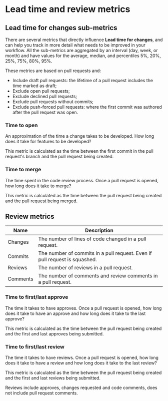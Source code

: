 # Lead time and review metrics

## Lead time for changes sub-metrics
There are several metrics that directly influence **Lead time for changes**, and can help you track in more detail what needs to be improved in your workflow.
All the sub-metrics are aggregated by an interval (day, week, or month) and have values for the average, median, and percentiles 5%, 20%, 25%, 75%, 80%, 95%.

These metrics are based on pull requests and:

-   Include draft pull requests: the lifetime of a pull request includes the time marked as draft;
-   Exclude open pull requests;
-   Exclude declined pull requests;
-   Exclude pull requests without commits;
-   Exclude push-forced pull requests: where the first commit was authored after the pull request was open.

### Time to open

An approximation of the time a change takes to be developed. How long does it take for features to be developed?

This metric is calculated as the time between the first commit in the pull request's branch and the pull request being created.

### Time to merge

The time spent in the code review process. Once a pull request is opened, how long does it take to merge?

This metric is calculated as the time between the pull request being created and the pull request being merged.

## Review metrics

| Name     | Description                                                                |
| -------- | -------------------------------------------------------------------------- |
| Changes  | The number of lines of code changed in a pull request.                     |
| Commits  | The number of commits in a pull request. Even if pull request is squashed. |
| Reviews  | The number of reviews in a pull request.                                   |
| Comments | The number of comments and review comments in a pull request.              |

### Time to first/last approve

The time it takes to have approves. Once a pull request is opened, how long does it take to have an approve and how long does it take to the last approve?

This metric is calculated as the time between the pull request being created and the first and last approves being submitted.

### Time to first/last review

The time it takes to have reviews. Once a pull request is opened, how long does it take to have a review and how long does it take to the last review?

This metric is calculated as the time between the pull request being created and the first and last reviews being submitted.

Reviews include approves, changes requested and code comments, does not include pull request comments.
